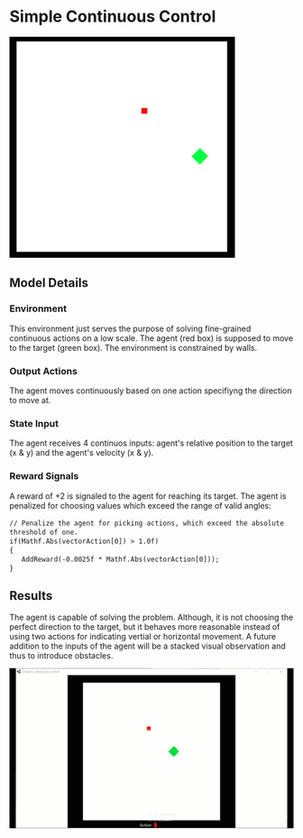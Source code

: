 
# Simple Continuous Control

![Environment](images/SimpleContinuousControl/environment.png)

## Model Details

### Environment

This environment just serves the purpose of solving fine-grained continuous actions on a low scale. The agent (red box) is supposed to move to the target (green box). The environment is constrained by walls.

### Output Actions

The agent moves continuously based on one action specifiyng the direction to move at.

### State Input

The agent receives 4 continuos inputs: agent's relative position to the target (x & y) and the agent's velocity (x & y). 

### Reward Signals

A reward of +2 is signaled to the agent for reaching its target. The agent is penalized for choosing values which exceed the range of valid angles:

```
// Penalize the agent for picking actions, which exceed the absolute threshold of one.
if(Mathf.Abs(vectorAction[0]) > 1.0f)
{
   AddReward(-0.0025f * Mathf.Abs(vectorAction[0]));
}
```

## Results

The agent is capable of solving the problem. Although, it is not choosing the perfect direction to the target, but it behaves more reasonable instead of using two actions for indicating vertial or horizontal movement. A future addition to the inputs of the agent will be a stacked visual observation and thus to introduce obstacles.

![Environment](images/SimpleContinuousControl/result.gif)